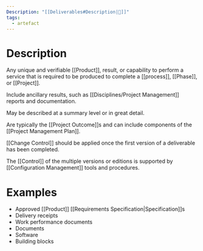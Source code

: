 ```yaml
---
Description: "[[Deliverables#Description|📝]]"
tags:
  - artefact
---
```

# Description
Any unique and verifiable [[Product]], result, or capability to perform a service that is required to be produced to complete a [[process]], [[Phase]], or [[Project]].

Include ancillary results, such as [[Disciplines/Project Management]] reports and documentation.

May be described at a summary level or in great detail.

Are typically the [[Project Outcome]]s and can include components of the [[Project Management Plan]].

[[Change Control]] should be applied once the first version of a deliverable has been completed.

The [[Control]] of the multiple versions or editions is supported by [[Configuration Management]] tools and procedures.
# Examples
- Approved [[Product]] [[Requirements Specification|Specification]]s
- Delivery receipts
- Work performance documents
- Documents
- Software
- Building blocks
